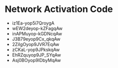 # Network Activation Code
* iz1Ea-yop5i7QroygA
* wEW2deyop-kZFagqAw
* inAPMuyop-kGDNcqAw
* J3B79eyop9Cx_qkqAw
* 2ZiIgOyop9JVR7EqAw
* zCKaL-yop9JPkskqAw
* EhRZquyop9JP_SYqAw
* Asj0BOyop9IDbyMqAw